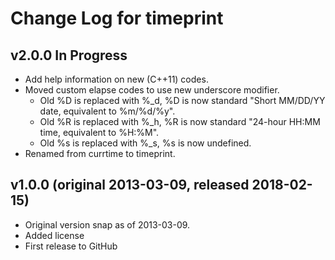 Change Log for timeprint
================================================================================

## v2.0.0  In Progress
- Add help information on new (C++11) codes.
- Moved custom elapse codes to use new underscore modifier.
  + Old %D is replaced with %_d,
    %D is now standard "Short MM/DD/YY date, equivalent to %m/%d/%y".
  + Old %R is replaced with %_h,
    %R is now standard "24-hour HH:MM time, equivalent to %H:%M".
  + Old %s is replaced with %_s,
    %s is now undefined.
- Renamed from currtime to timeprint.

## v1.0.0  (original 2013-03-09, released 2018-02-15)
  - Original version snap as of 2013-03-09.
  - Added license
  - First release to GitHub
